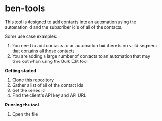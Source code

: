 # ben-tools

This tool is designed to add contacts into an automation using the automation id and the subscriber id's of all of the contacts.

Some use case examples:
  1. You need to add contacts to an automation but there is no valid segment that contains all those contacts
  2. You are adding a large number of contacts to an automation that may time out when using the Bulk Edit tool
  
**Getting started**
  1. Clone this repository
  2. Gather a list of all of the contact ids
  3. Get the series id
  4. Find the client's API key and API URL
  
**Running the tool**
  1. Open the file 
